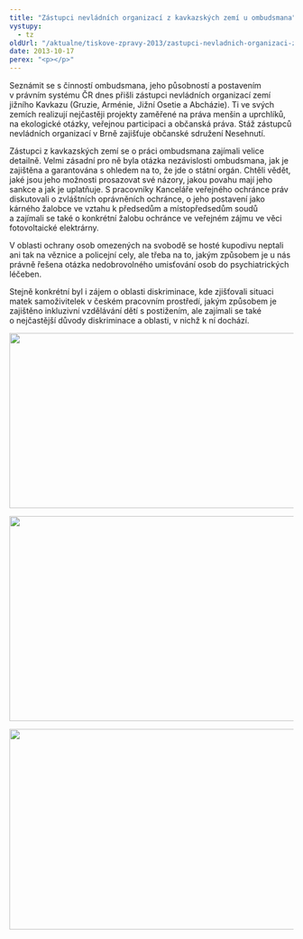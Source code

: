 ```yaml
---
title: "Zástupci nevládních organizací z kavkazských zemí u ombudsmana"
vystupy:
  - tz
oldUrl: "/aktualne/tiskove-zpravy-2013/zastupci-nevladnich-organizaci-z-kavkazskych-zemi-u-ombudsmana"
date: 2013-10-17
perex: "<p></p>"
---
```


<!-- imported from the old website -->

<p>Seznámit se s činností ombudsmana, jeho působností a postavením v právním systému ČR dnes přišli zástupci nevládních organizací zemí jižního Kavkazu (Gruzie, Arménie, Jižní Osetie a Abcházie). Ti ve svých zemích realizují nejčastěji projekty zaměřené na práva menšin a uprchlíků, na ekologické otázky, veřejnou participaci a občanská práva. Stáž zástupců nevládních organizací v Brně zajišťuje občanské sdružení Nesehnutí.</p><p>Zástupci z kavkazských zemí se o práci ombudsmana zajímali velice detailně. Velmi zásadní pro ně byla otázka nezávislosti ombudsmana, jak je zajištěna a garantována s ohledem na to, že jde o státní orgán. Chtěli vědět, jaké jsou jeho možnosti prosazovat své názory, jakou povahu mají jeho sankce a jak je uplatňuje. S pracovníky Kanceláře veřejného ochránce práv diskutovali o zvláštních oprávněních ochránce, o jeho postavení jako kárného žalobce ve vztahu k předsedům a místopředsedům soudů a zajímali se také o konkrétní žalobu ochránce ve veřejném zájmu ve věci fotovoltaické elektrárny.</p><p>V oblasti ochrany osob omezených na svobodě se hosté kupodivu neptali ani tak na věznice a policejní cely, ale třeba na to, jakým způsobem je u nás právně řešena otázka nedobrovolného umisťování osob do psychiatrických léčeben. </p><p>Stejně konkrétní byl i zájem o oblasti diskriminace, kde zjišťovali situaci matek samoživitelek v českém pracovním prostředí, jakým způsobem je zajištěno inkluzivní vzdělávání dětí s postižením, ale zajímali se také o nejčastější důvody diskriminace a oblasti, v nichž k ní dochází.</p><p><img src="/uploads-import/uploads/RTEmagicC_kavkazane-1.jpg.jpg" height="310" width="612" alt="" /></p><p><img src="/uploads-import/uploads/RTEmagicC_kavkazane-2.jpg.jpg" height="363" width="610" alt="" /></p><p><img src="/uploads-import/uploads/RTEmagicC_kavkazane-3.jpg.jpg" height="355" width="610" alt="" /></p>
